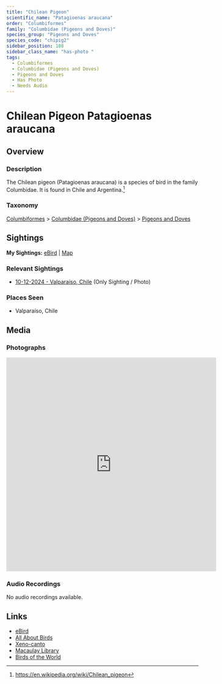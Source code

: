```yaml
---
title: "Chilean Pigeon"
scientific_name: "Patagioenas araucana"
order: "Columbiformes"
family: "Columbidae (Pigeons and Doves)"
species_group: "Pigeons and Doves"
species_code: "chipig2"
sidebar_position: 108
sidebar_class_name: "has-photo "
tags: 
  - Columbiformes
  - Columbidae (Pigeons and Doves)
  - Pigeons and Doves
  - Has Photo
  - Needs Audio
---
```


# Chilean Pigeon <span className='sci_name'>Patagioenas araucana</span>

## Overview

### Description
The Chilean pigeon (Patagioenas araucana) is a species of bird in the family Columbidae. It is found in Chile and Argentina.[^1]

[^1]: https://en.wikipedia.org/wiki/Chilean_pigeon

### Taxonomy
[Columbiformes](/tags/columbiformes) > [Columbidae (Pigeons and Doves)](/tags/columbidae-pigeons-and-doves) > [Pigeons and Doves](/tags/pigeons-and-doves)


## Sightings

**My Sightings:** [eBird](https://ebird.org/lifelist?r=world&time=life&spp=chipig2) | [Map](/map?species_code=chipig2)

### Relevant Sightings

* [10-12-2024 - Valparaíso, Chile](https://ebird.org/checklist/S198994241) (Only Sighting / Photo)

### Places Seen

* Valparaíso, Chile



## Media
### Photographs
<iframe src="https://macaulaylibrary.org/asset/625246747/embed" width="550" height="560" frameborder="0" allowfullscreen></iframe>

### Audio Recordings
No audio recordings available.

## Links
* [eBird](https://ebird.org/species/chipig2) 
* [All About Birds](https://www.allaboutbirds.org/guide/chipig2) 
* [Xeno-canto](https://www.xeno-canto.org/species/patagioenas-araucana) 
* [Macaulay Library](https://search.macaulaylibrary.org/catalog?taxonCode=chipig2&sort=rating_rank_desc)
* [Birds of the World](https://birdsoftheworld.org/bow/species/chipig2)
